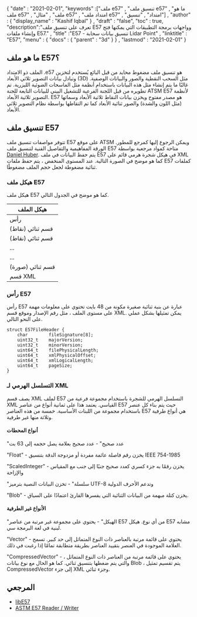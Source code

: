 {
  "date" : "2021-02-01",
  "keywords" :["ملف e57" , "تنسيق ملف e57" , "ما هو ملف e57" , "ملف" , "مثال e57" , "امتداد ملف e57" , "امتداد" , "تنسيق"] ,
  "author" : {
    "display_name" : "Kashif Iqbal"
} ,
  "draft" : "false",
  "toc" : true,
  "description":"تعرف على تنسيق ملف E57 وواجهات برمجة التطبيقات التي يمكنها فتح وإنشاء ملفات E57." ,
  "title" :"E57 - تنسيق بيانات سحابة Lidar Point" ,
  "linktitle" : "E57",
  "menu" : {
    "docs" : {
      "parent" : "3d"
}
} ,
  "lastmod" : "2021-02-01"
}

## ما هو ملف E57؟

الملف ذو الامتداد .e57 هو تنسيق ملف مضغوط محايد من قبل البائع يُستخدم لتخزين وتبادل بيانات التصوير ثلاثي الأبعاد (3D) مثل السحب النقطية والصور والبيانات الوصفية. غالبًا ما يتم إنشاء مثل هذه البيانات باستخدام أنظمة مثل الماسحات الضوئية الليزرية. تم تطويره من قبل اللجنة الفرعية للتشغيل البيني للبيانات التابعة للجنة ATSM E57 لأنظمة التصوير ثلاثية الأبعاد. E57 هو مصدر مفتوح ويخزن بيانات النقاط ثلاثية الأبعاد وسماتها (مثل اللون والشدة) والصور ثنائية الأبعاد كما تم التقاطها بواسطة نظام التصوير ثلاثي الأبعاد.

## تنسيق ملف E57

تتوفر مواصفات تنسيق ملف E57 على موقع ATSM ويمكن الرجوع إليها كمرجع للمطور. الورقة المفاهيمية والتفاصيل الفنية لتنسيق ملف E57 متاحة كمواد مرجعية بواسطة [Daniel Huber](http://paulbourke.net/dataformats/e57/2011-huber-e57-v3.pdf). يتم حفظ البيانات في ملف E57 في هيكل شجرة هرمي قائم على XML كما هو موضح في الصورة التالية. عند المستوى المنخفض ، يتم حفظ ملفات E57 كملفات ثنائية مضغوطة لجعل حجم الملف مضغوطًا.

### هيكل ملف E57

هيكل ملف E57 كما هو موضح في الجدول التالي.

| هيكل الملف |
---|
| رأس |
| قسم ثنائي (نقاط) |
| قسم ثنائي (نقاط) |
| ... |
| ... |
| قسم ثنائي (صورة) |
| قسم XML |

### رأس E57

رأس E57 عبارة عن بنية ثنائية صغيرة مكونة من 48 بايت تحتوي على معلومات مهمة على مستوى الملف ، مثل رقم الإصدار وموقع قسم XML. يمكن تمثيلها بشكل عملي على النحو التالي.

```
struct E57FileHeader {
    char        fileSignature[8];
    uint32_t    majorVersion;
    uint32_t    minorVersion;
    uint64_t    filePhysicalLength;
    uint64_t    xmlPhysicalOffset;
    uint64_t    xmlLogicalLength;
    uint64_t    pageSize;
}
```

### التسلسل الهرمي لـ XML

يصف قسم XML لملف E57 التسلسل الهرمي للشجرة باستخدام مجموعة فرعية من XML القياسي. يعتمد هذا على ثمانية أنواع من عناصر E57 حيث يتم بناء كل عنصر باستخدام مجموعة من اللبنات الأساسية. خمسة من هذه العناصر E57 هي أنواع طرفية وثلاثة منها غير طرفية.

#### أنواع المحطات

"عدد صحيح" - عدد صحيح بعلامة يصل حجمه إلى 63 بت

"Float" - يخزن رقم فاصلة عائمة مفردة أو مزدوجة الدقة بتنسيق IEEE 754-1985

"ScaledInteger" - يخزن رقمًا به جزء كسري كعدد صحيح جنبًا إلى جنب مع المقياس والإزاحة

"سلسلة" - تخزن البيانات النصية بترميز UTF-8 وتدعم الأحرف الدولية

"Blob" - يخزن كتلة مبهمة من البيانات الثنائية التي يفسرها القارئ اعتمادًا على السياق.

#### الأنواع غير الطرفية

"الهيكل" - يحتوي على مجموعة غير مرتبة من عناصر E57 من أي نوع. هيكل E57 مشابه لبنية في لغة البرمجة سي.

"Vector" - يحتوي على قائمة مرتبة بالعناصر ذات النوع المتماثل إلى حد كبير. تسمح العلامة الموجودة في العنصر بتقييد العناصر بطريقة متطابقة تمامًا إذا رغبت في ذلك.

"CompressedVector" - يحتوي على قائمة مرتبة من العناصر ذات النوع المتماثل ، والتي يتم ضغطها بتنسيق ثنائي. كما هو الحال مع نوع بيانات Blob ، يتم تقسيم تمثيل CompressedVector إلى جزء XML وجزء ثنائي.

## المرجعي

* [libE57](http://www.libe57.org/)
* [ASTM E57 Reader / Writer](https://docs.safe.com/fme/html/FME_Desktop_Documentation/FME_ReadersWriters/e57/e57.htm#:~:text=Overview،are٪20structured٪20as٪20a٪20tree. )

